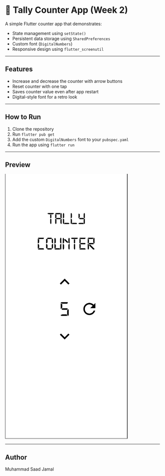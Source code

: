 # 🧮 Tally Counter App (Week 2)

A simple Flutter counter app that demonstrates:

- State management using `setState()`
- Persistent data storage using `SharedPreferences`
- Custom font (`DigitalNumbers`)
- Responsive design using `flutter_screenutil`

---

## Features

- Increase and decrease the counter with arrow buttons
- Reset counter with one tap
- Saves counter value even after app restart
- Digital-style font for a retro look

---

## How to Run

1. Clone the repository
2. Run `flutter pub get`
3. Add the custom `DigitalNumbers` font to your `pubspec.yaml`
4. Run the app using `flutter run`

---

## Preview

![Counter App](assets/counter_app_screen.PNG)

---

## Author

Muhammad Saad Jamal
